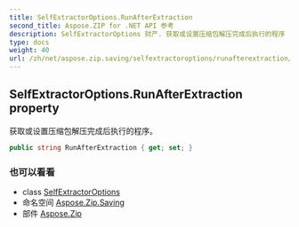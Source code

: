 ```yaml
---
title: SelfExtractorOptions.RunAfterExtraction
second_title: Aspose.ZIP for .NET API 参考
description: SelfExtractorOptions 财产. 获取或设置压缩包解压完成后执行的程序
type: docs
weight: 40
url: /zh/net/aspose.zip.saving/selfextractoroptions/runafterextraction/
---
```

## SelfExtractorOptions.RunAfterExtraction property

获取或设置压缩包解压完成后执行的程序。

```csharp
public string RunAfterExtraction { get; set; }
```

### 也可以看看

* class [SelfExtractorOptions](../)
* 命名空间 [Aspose.Zip.Saving](../../selfextractoroptions/)
* 部件 [Aspose.Zip](../../../)


